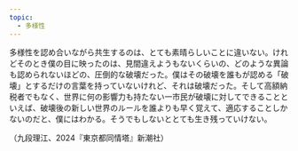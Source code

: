 ```yaml
---
topic:
  - 多様性
---
```

多様性を認め合いながら共生するのは、とても素晴らしいことに違いない。けれどそのとき僕の目に映ったのは、見間違えようもないくらいの、どのような異論も認められないほどの、圧倒的な破壊だった。僕はその破壊を誰もが認める「破壊」とするだけの言葉を持っていないけれど、それは破壊だった。そして高額納税者でもなく、世界に何の影響力も持たない一市民が破壊に対してできることといえば、破壊後の新しい世界のルールを誰よりも早く覚えて、適応することしかないのだと、僕にはわかる。そうでもしないととても生き残っていけない。

（九段理江、2024『東京都同情塔』新潮社）
